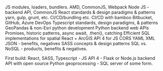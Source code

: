 JS modules, loaders, bundlers. AMD, CommonJS, Webpack
Node JS - backend API, CommonJS
React standards & design paradigms & patterns
yarn, gulp, grunt, etc. CI/CD/bundling etc.
CI/CD with bamboo
Bitbucket, GitHub, Azure DevOps
Typescript standards, design paradigms, & patterns
GeoPandas & non-Esri python development
Python backend web APIs
Promises, historic patterns, async await, .then(), catching
Efficient SQL implementations for spatial
React + ArcGIS API 4 for JS
CORS
YAML XML JSON - benefits, negatives
SASS concepts & design patterns
SQL vs. NoSQL - products, benefits & negatives. 

First build:
React, SASS, Typescript - JS API 4 - Flask or Node.js backend API with open source Python geoprocessing - SQL server of some form.